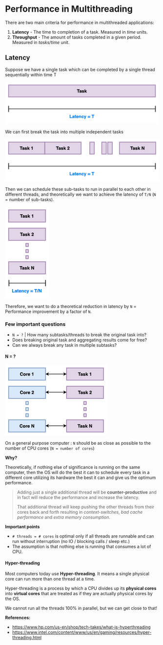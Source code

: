 # Performance in Multithreading

There are two main criteria for performance in multithreaded applications:

1. **Latency** - The time to completion of a task. Measured in _time_ units.
2. **Throughput** - The amount of tasks completed in a given period. Measured in _tasks/time_ unit.


## Latency

Suppose we have a single task which can be completed by a single thread sequentially within time T

![Latency](../images/latency_1.png)

We can first break the task into multiple independent tasks

![Latency](../images/latency_2.png)

Then we can schedule these sub-tasks to run in parallel to each other in different threads,
and theoretically we want to achieve the latency of `T/N` (`N` = number of sub-tasks).

![Latency](../images/latency_3.png)

Therefore, we want to do a theoretical reduction in latency by `N` = Performance improvement by a factor of `N`.


### Few important questions

- `N = ?` | How many subtasks/threads to break the original task into?
- Does breaking original task and aggregating results come for free?
- Can we always break any task in multiple subtasks?


#### N = ?

![Latency](../images/latency_4.png)

On a general purpose computer : `N` should be as close as possible to the number of CPU cores (`N = number of cores`)

**Why?**

Theoretically, if nothing else of significance is running on the same computer, then the OS will do the best it can to
schedule every task in a different core utilizing its hardware the best it can and give us the optimum performance.

> Adding just a single additional thread will be **counter-productive** and in fact will reduce the performance and increase the latency.
>
> That additional thread will keep pushing the other threads from their cores back and forth resulting in
> *context-switches*, *bad cache performance* and *extra memory consumption*.

**Important points**

- `# threads = # cores` is optimal only if all threads are runnable and can run without interruption (no IO / blocking calls / sleep etc.)
- The assumption is that nothing else is running that consumes a lot of CPU.


#### Hyper-threading

Most computers today use **Hyper-threading**. It means a single physical core can run more than one thread at a time.

Hyper-threading is a process by which a CPU divides up its **physical cores** into **virtual cores** that are treated as if they are actually physical cores by the OS.

We cannot run all the threads 100% in parallel, but we can get close to that!

**References:**
- https://www.hp.com/us-en/shop/tech-takes/what-is-hyperthreading
- https://www.intel.com/content/www/us/en/gaming/resources/hyper-threading.html